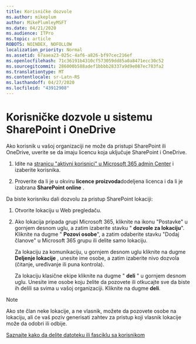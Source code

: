 ```yaml
---
title: Korisničke dozvole
ms.author: mikeplum
author: MikePlumleyMSFT
ms.date: 04/21/2020
ms.audience: ITPro
ms.topic: article
ROBOTS: NOINDEX, NOFOLLOW
localization_priority: Normal
ms.assetid: 67aaea23-025c-4af6-a826-bf97cec216ef
ms.openlocfilehash: 71c36191b4310cf573059dd85a0a8471ecc30c52
ms.sourcegitcommit: 286000b588adef1bbbb28337a9d9e087ec783fa2
ms.translationtype: MT
ms.contentlocale: sr-Latn-RS
ms.lasthandoff: 04/27/2020
ms.locfileid: "43912908"
---
```

# <a name="user-permissions-in-sharepoint-and-onedrive"></a>Korisničke dozvole u sistemu SharePoint i OneDrive

Ako korisnik u vašoj organizaciji ne može da pristupi SharePoint ili OneDrive, uverite se da imaju licencu koja uključuje SharePoint i OneDrive. 
  
1. Idite na [stranicu "aktivni korisnici" u Microsoft 365 admin Center](https://portal.office.com/adminportal/home#/users) i izaberite korisnika. 
    
2. Proverite da li je u okviru **licence proizvoda**dodeljena licenca i da li je izabrana **SharePoint online** . 
    
 Da biste korisniku dali dozvolu za pristup SharePoint lokaciji: 
  
1. Otvorite lokaciju u Web pregledaču.
    
2. Ako lokacija pripada grupi Microsoft 365, kliknite na ikonu "Postavke" u gornjem desnom uglu, a zatim izaberite stavku " **dozvole za lokaciju**". Kliknite na dugme " **Pozovi osobe**", a zatim odaberite stavku "Dodaj članove" u Microsoft 365 grupu ili delite samo lokaciju. 
    
    Za lokaciju za komunikaciju, u gornjem desnom uglu kliknite na dugme **Deljenje lokacije** , unesite ime osobe, a zatim izaberite nivo dozvola (čitanje, uređivanje ili puna kontrola). 
    
    Za lokaciju klasične ekipe kliknite na dugme " **deli** " u gornjem desnom uglu. Unesite ime osobe koju želite da pozovete ili otkucajte sve da biste ih delili sa svima u vašoj organizaciji. Kliknite na dugme **deli**.
    
> [!NOTE]
> Ako ste član neke lokacije, a ne vlasnik, možete da pozovete osobe na lokaciju, ali će vaš poziv generisati zahtev za pristup koji vlasnik lokacije može da odobri ili odbije. 
  
[Saznajte kako da delite datoteku ili fasciklu sa korisnikom](https://go.microsoft.com/fwlink/?linkid=533408)
  

